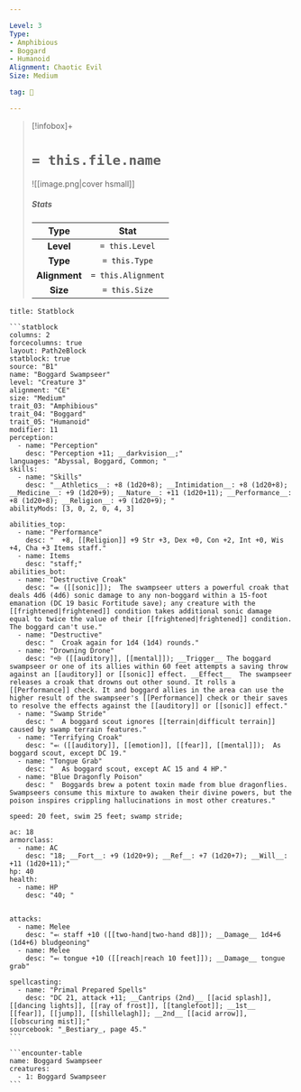 ```yaml
---

Level: 3
Type:
- Amphibious
- Boggard
- Humanoid
Alignment: Chaotic Evil
Size: Medium

tag: 👹

---
```


> [!infobox]+
> #  `= this.file.name`
> ![[image.png|cover hsmall]]
> ##### Stats
> Type | Stat |
> :---:|:---:|
> **Level** | `= this.Level` |
> **Type** | `= this.Type` |
> **Alignment** | `= this.Alignment` |
> **Size** | `= this.Size` |



````ad-info
title: Statblock

```statblock
columns: 2
forcecolumns: true
layout: Path2eBlock
statblock: true
source: "B1"
name: "Boggard Swampseer"
level: "Creature 3"
alignment: "CE"
size: "Medium"
trait_03: "Amphibious"
trait_04: "Boggard"
trait_05: "Humanoid"
modifier: 11
perception:
  - name: "Perception"
    desc: "Perception +11; __darkvision__;"
languages: "Abyssal, Boggard, Common; "
skills:
  - name: "Skills"
    desc: "__Athletics__: +8 (1d20+8); __Intimidation__: +8 (1d20+8); __Medicine__: +9 (1d20+9); __Nature__: +11 (1d20+11); __Performance__: +8 (1d20+8); __Religion__: +9 (1d20+9); "
abilityMods: [3, 0, 2, 0, 4, 3]

abilities_top:
  - name: "Performance"
    desc: "  +8, [[Religion]] +9 Str +3, Dex +0, Con +2, Int +0, Wis +4, Cha +3 Items staff."
  - name: Items
    desc: "staff;"
abilities_bot:
  - name: "Destructive Croak"
    desc: "⬺ ([[sonic]]);  The swampseer utters a powerful croak that deals 4d6 (4d6) sonic damage to any non-boggard within a 15-foot emanation (DC 19 basic Fortitude save); any creature with the [[frightened|frightened]] condition takes additional sonic damage equal to twice the value of their [[frightened|frightened]] condition. The boggard can't use."
  - name: "Destructive"
    desc: "  Croak again for 1d4 (1d4) rounds."
  - name: "Drowning Drone"
    desc: "⬲ ([[auditory]], [[mental]]); __Trigger__ The boggard swampseer or one of its allies within 60 feet attempts a saving throw against an [[auditory]] or [[sonic]] effect. __Effect__  The swampseer releases a croak that drowns out other sound. It rolls a [[Performance]] check. It and boggard allies in the area can use the higher result of the swampseer's [[Performance]] check or their saves to resolve the effects against the [[auditory]] or [[sonic]] effect."
  - name: "Swamp Stride"
    desc: "  A boggard scout ignores [[terrain|difficult terrain]] caused by swamp terrain features."
  - name: "Terrifying Croak"
    desc: "⬻ ([[auditory]], [[emotion]], [[fear]], [[mental]]);  As boggard scout, except DC 19."
  - name: "Tongue Grab"
    desc: "  As boggard scout, except AC 15 and 4 HP."
  - name: "Blue Dragonfly Poison"
    desc: "  Boggards brew a potent toxin made from blue dragonflies. Swampseers consume this mixture to awaken their divine powers, but the poison inspires crippling hallucinations in most other creatures."

speed: 20 feet, swim 25 feet; swamp stride;

ac: 18
armorclass:
  - name: AC
    desc: "18; __Fort__: +9 (1d20+9); __Ref__: +7 (1d20+7); __Will__: +11 (1d20+11);"
hp: 40
health:
  - name: HP
    desc: "40; "


attacks:
  - name: Melee
    desc: "⬻ staff +10 ([[two-hand|two-hand d8]]); __Damage__ 1d4+6 (1d4+6) bludgeoning"
  - name: Melee
    desc: "⬻ tongue +10 ([[reach|reach 10 feet]]); __Damage__ tongue grab"

spellcasting:
  - name: "Primal Prepared Spells"
    desc: "DC 21, attack +11; __Cantrips (2nd)__ [[acid splash]], [[dancing lights]], [[ray of frost]], [[tanglefoot]]; __1st__ [[fear]], [[jump]], [[shillelagh]]; __2nd__ [[acid arrow]], [[obscuring mist]];"
sourcebook: "_Bestiary_, page 45."
```

```encounter-table
name: Boggard Swampseer
creatures:
  - 1: Boggard Swampseer
```

````



